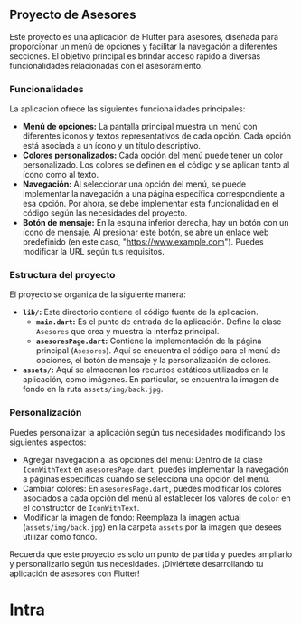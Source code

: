 ## Proyecto de Asesores

Este proyecto es una aplicación de Flutter para asesores, diseñada para proporcionar un menú de opciones y facilitar la navegación a diferentes secciones. El objetivo principal es brindar acceso rápido a diversas funcionalidades relacionadas con el asesoramiento.

### Funcionalidades

La aplicación ofrece las siguientes funcionalidades principales:

- **Menú de opciones:** La pantalla principal muestra un menú con diferentes iconos y textos representativos de cada opción. Cada opción está asociada a un ícono y un título descriptivo.
- **Colores personalizados:** Cada opción del menú puede tener un color personalizado. Los colores se definen en el código y se aplican tanto al ícono como al texto.
- **Navegación:** Al seleccionar una opción del menú, se puede implementar la navegación a una página específica correspondiente a esa opción. Por ahora, se debe implementar esta funcionalidad en el código según las necesidades del proyecto.
- **Botón de mensaje:** En la esquina inferior derecha, hay un botón con un ícono de mensaje. Al presionar este botón, se abre un enlace web predefinido (en este caso, "https://www.example.com"). Puedes modificar la URL según tus requisitos.

### Estructura del proyecto

El proyecto se organiza de la siguiente manera:

- **`lib/`:** Este directorio contiene el código fuente de la aplicación.
  - **`main.dart`:** Es el punto de entrada de la aplicación. Define la clase `Asesores` que crea y muestra la interfaz principal.
  - **`asesoresPage.dart`:** Contiene la implementación de la página principal (`Asesores`). Aquí se encuentra el código para el menú de opciones, el botón de mensaje y la personalización de colores.
- **`assets/`:** Aquí se almacenan los recursos estáticos utilizados en la aplicación, como imágenes. En particular, se encuentra la imagen de fondo en la ruta `assets/img/back.jpg`.

### Personalización

Puedes personalizar la aplicación según tus necesidades modificando los siguientes aspectos:

- Agregar navegación a las opciones del menú: Dentro de la clase `IconWithText` en `asesoresPage.dart`, puedes implementar la navegación a páginas específicas cuando se selecciona una opción del menú.
- Cambiar colores: En `asesoresPage.dart`, puedes modificar los colores asociados a cada opción del menú al establecer los valores de `color` en el constructor de `IconWithText`.
- Modificar la imagen de fondo: Reemplaza la imagen actual (`assets/img/back.jpg`) en la carpeta `assets` por la imagen que desees utilizar como fondo.

Recuerda que este proyecto es solo un punto de partida y puedes ampliarlo y personalizarlo según tus necesidades. ¡Diviértete desarrollando tu aplicación de asesores con Flutter!
# Intra
